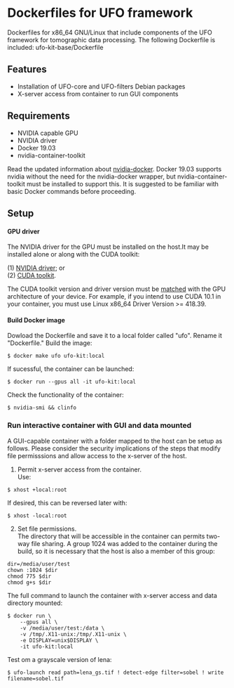 # Dockerfiles for UFO framework
Dockerfiles for x86_64 GNU/Linux that include components of the UFO framework for tomographic data processing. The following Dockerfile is included: ufo-kit-base/Dockerfile

## Features
* Installation of UFO-core and UFO-filters Debian packages
* X-server access from container to run GUI components

## Requirements
* NVIDIA capable GPU
* NVIDIA driver
* Docker 19.03
* nvidia-container-toolkit

Read the updated information about [nvidia-docker](https://github.com/NVIDIA/nvidia-docker). Docker 19.03 supports nvidia without the need for the nvidia-docker wrapper, but nvidia-container-toolkit must be installed to support this. It is suggested to be familiar with basic Docker commands before proceeding.

## Setup
#### GPU driver
The NVIDIA driver for the GPU must be installed on the host.It may be installed alone or along with the CUDA toolkit:

(1) [NVIDIA driver](https://www.nvidia.com/Download/index.aspx); or \
(2) [CUDA toolkit](https://developer.nvidia.com/cuda-toolkit).

The CUDA toolkit version and driver version must be [matched](https://github.com/NVIDIA/nvidia-docker/wiki/CUDA) with the GPU architecture of your device. For example, if you intend to use CUDA 10.1 in your container, you must use Linux x86_64 Driver Version >= 418.39.

#### Build Docker image
Dowload the Dockerfile and save it to a local folder called "ufo". Rename it "Dockerfile." Build the image:

``` shell
$ docker make ufo ufo-kit:local
```
If sucessful, the container can be launched:
``` shell
$ docker run --gpus all -it ufo-kit:local
```
Check the functionality of the container:
``` shell
$ nvidia-smi && clinfo
```

### Run interactive container with GUI and data mounted
A GUI-capable container with a folder mapped to the host can be setup as follows. Please consider the security implications of the steps that modify file permisssions and allow access to the x-server of the host.

1. Permit x-server access from the container. \
Use:
``` shell
$ xhost +local:root
```
If desired, this can be reversed later with:  
``` shell
$ xhost -local:root
```

2. Set file permissions. \
The directory that will be accessible in the container can permits two-way file sharing. A group 1024 was added to the container during the build, so it is necessary that the host is also a member of this group:
``` shell
dir=/media/user/test
chown :1024 $dir
chmod 775 $dir
chmod g+s $dir
```

The full command to launch the container with x-server access and data directory mounted:

```shell
$ docker run \
	--gpus all \
	-v /media/user/test:/data \
	-v /tmp/.X11-unix:/tmp/.X11-unix \
	-e DISPLAY=unix$DISPLAY \
	-it ufo-kit:local
```

Test om a grayscale version of lena:
``` shell
$ ufo-launch read path=lena_gs.tif ! detect-edge filter=sobel ! write filename=sobel.tif
```
